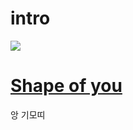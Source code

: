 # intro
![](https://search.pstatic.net/common?type=o&size=120x150&quality=95&direct=true&src=http%3A%2F%2Fsstatic.naver.net%2Fpeople%2F144%2F201705251450413071.png)

# [Shape of you](https://www.youtube.com/watch?v=tnVJVwW86gY)
앙 기모띠
